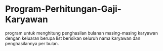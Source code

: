 # Program-Perhitungan-Gaji-Karyawan
program untuk menghitung penghasilan bulanan masing-masing karyawan dengan keluaran berupa list berisikan seluruh nama karyawan dan penghasilannya per bulan.
